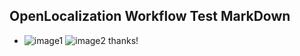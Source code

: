 ## OpenLocalization Workflow Test MarkDown
* ![image1](.\67936f79-8e31-4ba3-8927-00294b134083.PNG)   ![image2](.\0dd3cdf3-b05d-4e80-ba43-3f228c5ad1a9.png) 
thanks!